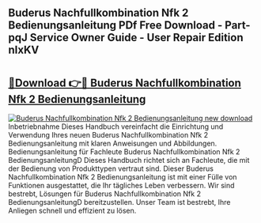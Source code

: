 ## Buderus Nachfullkombination Nfk 2 Bedienungsanleitung PDf Free Download - Part-pqJ Service Owner Guide - User Repair Edition nIxKV

# <h2><a href="http://df2o6xd.blite.top/?on=Buderus+Nachfullkombination+Nfk+2+Bedienungsanleitung">🔗Download 👉🔴 Buderus Nachfullkombination Nfk 2 Bedienungsanleitung</a></h2>

[![Buderus Nachfullkombination Nfk 2 Bedienungsanleitung new download](https://i.imgur.com/lujVjoI.png)](http://df2o6xd.blite.top/?on=Buderus+Nachfullkombination+Nfk+2+Bedienungsanleitung)
Inbetriebnahme Dieses Handbuch vereinfacht die Einrichtung und Verwendung Ihres neuen Buderus Nachfullkombination Nfk 2 Bedienungsanleitung mit klaren Anweisungen und Abbildungen. Bedienungsanleitung für Fachleute Buderus Nachfullkombination Nfk 2 BedienungsanleitungD Dieses Handbuch richtet sich an Fachleute, die mit der Bedienung von Produkttypen vertraut sind. Dieser Buderus Nachfullkombination Nfk 2 Bedienungsanleitung ist mit einer Fülle von Funktionen ausgestattet, die Ihr tägliches Leben verbessern. Wir sind bestrebt, Lösungen für Buderus Nachfullkombination Nfk 2 BedienungsanleitungD bereitzustellen. Unser Team ist bestrebt, Ihre Anliegen schnell und effizient zu lösen.
